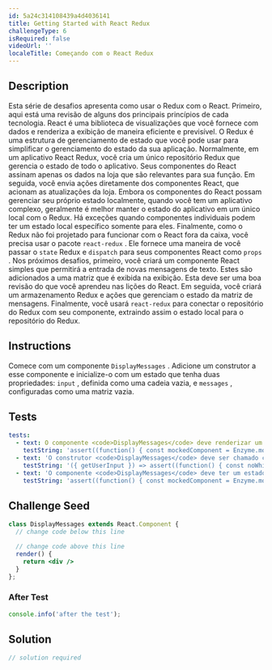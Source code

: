 ```yaml
---
id: 5a24c314108439a4d4036141
title: Getting Started with React Redux
challengeType: 6
isRequired: false
videoUrl: ''
localeTitle: Começando com o React Redux
---
```


## Description
<section id="description"> Esta série de desafios apresenta como usar o Redux com o React. Primeiro, aqui está uma revisão de alguns dos principais princípios de cada tecnologia. React é uma biblioteca de visualizações que você fornece com dados e renderiza a exibição de maneira eficiente e previsível. O Redux é uma estrutura de gerenciamento de estado que você pode usar para simplificar o gerenciamento do estado da sua aplicação. Normalmente, em um aplicativo React Redux, você cria um único repositório Redux que gerencia o estado de todo o aplicativo. Seus componentes do React assinam apenas os dados na loja que são relevantes para sua função. Em seguida, você envia ações diretamente dos componentes React, que acionam as atualizações da loja. Embora os componentes do React possam gerenciar seu próprio estado localmente, quando você tem um aplicativo complexo, geralmente é melhor manter o estado do aplicativo em um único local com o Redux. Há exceções quando componentes individuais podem ter um estado local específico somente para eles. Finalmente, como o Redux não foi projetado para funcionar com o React fora da caixa, você precisa usar o pacote <code>react-redux</code> . Ele fornece uma maneira de você passar o <code>state</code> Redux e <code>dispatch</code> para seus componentes React como <code>props</code> . Nos próximos desafios, primeiro, você criará um componente React simples que permitirá a entrada de novas mensagens de texto. Estes são adicionados a uma matriz que é exibida na exibição. Esta deve ser uma boa revisão do que você aprendeu nas lições do React. Em seguida, você criará um armazenamento Redux e ações que gerenciam o estado da matriz de mensagens. Finalmente, você usará <code>react-redux</code> para conectar o repositório do Redux com seu componente, extraindo assim o estado local para o repositório do Redux. </section>

## Instructions
<section id="instructions"> Comece com um componente <code>DisplayMessages</code> . Adicione um construtor a esse componente e inicialize-o com um estado que tenha duas propriedades: <code>input</code> , definida como uma cadeia vazia, e <code>messages</code> , configuradas como uma matriz vazia. </section>

## Tests
<section id='tests'>

```yml
tests:
  - text: O componente <code>DisplayMessages</code> deve renderizar um elemento <code>div</code> vazio.
    testString: 'assert((function() { const mockedComponent = Enzyme.mount(React.createElement(DisplayMessages)); return mockedComponent.find("div").text() === "" })(), "The <code>DisplayMessages</code> component should render an empty <code>div</code> element.");'
  - text: 'O construtor <code>DisplayMessages</code> deve ser chamado corretamente com <code>super</code> , passando em <code>props</code> .'
    testString: '({ getUserInput }) => assert((function() { const noWhiteSpace = getUserInput("index").replace(/\s/g,""); return noWhiteSpace.includes("constructor(props)") && noWhiteSpace.includes("super(props"); })(), "The <code>DisplayMessages</code> constructor should be called properly with <code>super</code>, passing in <code>props</code>.");'
  - text: 'O componente <code>DisplayMessages</code> deve ter um estado inicial igual a <code>{input: &quot;&quot;, messages: []}</code> .'
    testString: 'assert((function() { const mockedComponent = Enzyme.mount(React.createElement(DisplayMessages)); const initialState = mockedComponent.state(); return typeof initialState === "object" && initialState.input === "" && Array.isArray(initialState.messages) && initialState.messages.length === 0; })(), "The <code>DisplayMessages</code> component should have an initial state equal to <code>{input: "", messages: []}</code>.");'

```

</section>

## Challenge Seed
<section id='challengeSeed'>

<div id='jsx-seed'>

```jsx
class DisplayMessages extends React.Component {
  // change code below this line

  // change code above this line
  render() {
    return <div />
  }
};

```

</div>


### After Test
<div id='jsx-teardown'>

```js
console.info('after the test');
```

</div>

</section>

## Solution
<section id='solution'>

```js
// solution required
```
</section>
